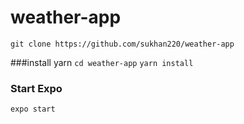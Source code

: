 # weather-app
`git clone https://github.com/sukhan220/weather-app`

###install yarn 
`cd weather-app`
`yarn install`

### Start Expo
`expo start`
